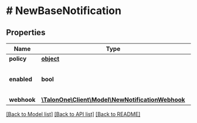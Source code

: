 # # NewBaseNotification

## Properties

Name | Type | Description | Notes
------------ | ------------- | ------------- | -------------
**policy** | [**object**](.md) |  | 
**enabled** | **bool** | Indicates whether the notification is activated. | [optional] [default to true]
**webhook** | [**\TalonOne\Client\Model\NewNotificationWebhook**](NewNotificationWebhook.md) |  | 

[[Back to Model list]](../../README.md#documentation-for-models) [[Back to API list]](../../README.md#documentation-for-api-endpoints) [[Back to README]](../../README.md)


